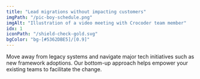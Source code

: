 ```yaml
---
title: "Lead migrations without impacting customers"
imgPath: "/pic-boy-schedule.png"
imgAlt: "Illustration of a video meeting with Crocoder team member"
idx: 1
iconPath: "/shield-check-gold.svg"
bgColor: "bg-[#5362DBE5]/[0.9]"
---
```


Move away from legacy systems and navigate major tech initiatives such as new framework adoptions. Our bottom-up approach helps empower your existing teams to facilitate the change.
